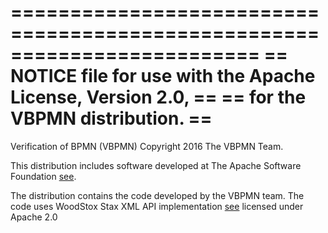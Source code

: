 =========================================================================
==  NOTICE file for use with the Apache License, Version 2.0,  		   ==
==  for the VBPMN distribution.                                        ==
=========================================================================

Verification of BPMN (VBPMN)
Copyright 2016 The VBPMN Team.

This distribution includes software developed at
The Apache Software Foundation [see](http://www.apache.org/).

The distribution contains the code developed by the VBPMN team. 
The code uses WoodStox Stax XML API implementation 
[see](https://github.com/FasterXML/woodstox) licensed under Apache 2.0
